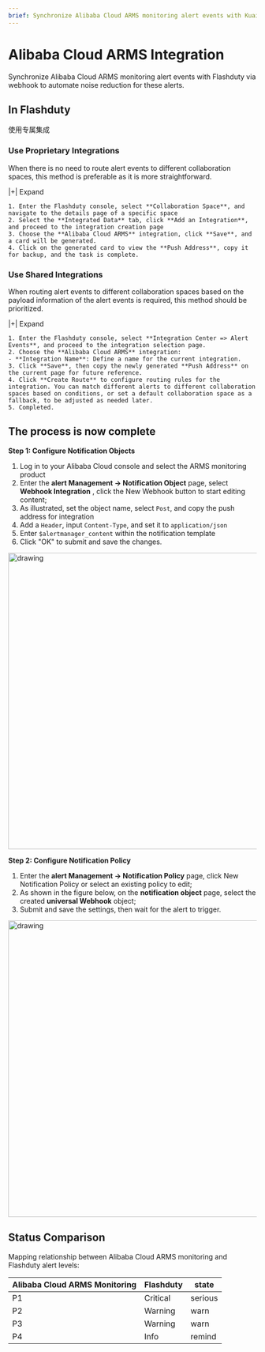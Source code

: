 ```yaml
---
brief: Synchronize Alibaba Cloud ARMS monitoring alert events with Kuaimao Nebula via webhook to automate noise reduction for these alerts
---
```


# Alibaba Cloud ARMS Integration

Synchronize Alibaba Cloud ARMS monitoring alert events with Flashduty via webhook to automate noise reduction for these alerts.

## In Flashduty
使用专属集成

### Use Proprietary Integrations

When there is no need to route alert events to different collaboration spaces, this method is preferable as it is more straightforward.

|+| Expand

    1. Enter the Flashduty console, select **Collaboration Space**, and navigate to the details page of a specific space
    2. Select the **Integrated Data** tab, click **Add an Integration**, and proceed to the integration creation page
    3. Choose the **Alibaba Cloud ARMS** integration, click **Save**, and a card will be generated.
    4. Click on the generated card to view the **Push Address**, copy it for backup, and the task is complete.

### Use Shared Integrations

When routing alert events to different collaboration spaces based on the payload information of the alert events is required, this method should be prioritized.

|+| Expand

    1. Enter the Flashduty console, select **Integration Center => Alert Events**, and proceed to the integration selection page.
    2. Choose the **Alibaba Cloud ARMS** integration:
    - **Integration Name**: Define a name for the current integration.
    3. Click **Save**, then copy the newly generated **Push Address** on the current page for future reference.
    4. Click **Create Route** to configure routing rules for the integration. You can match different alerts to different collaboration spaces based on conditions, or set a default collaboration space as a fallback, to be adjusted as needed later.
    5. Completed.

## The process is now complete
**Step 1: Configure Notification Objects**

1. Log in to your Alibaba Cloud console and select the ARMS monitoring product
2. Enter the **alert Management -> Notification Object** page, select **Webhook Integration** , click the New Webhook button to start editing content;
3. As illustrated, set the object name, select `Post`, and copy the push address for integration
4. Add a `Header`, input `Content-Type`, and set it to `application/json`
5. Enter `$alertmanager_content` within the notification template
6. Click "OK" to submit and save the changes.

<img alt="drawing" width="600" src="https://fcdoc.github.io/img/zh/flashduty/mixin/alert_integration/aliyun_arms/1.avif" />

**Step 2: Configure Notification Policy**

1. Enter the **alert Management -> Notification Policy** page, click New Notification Policy or select an existing policy to edit;
2. As shown in the figure below, on the **notification object** page, select the created **universal Webhook** object;
3. Submit and save the settings, then wait for the alert to trigger.

<img alt="drawing" width="600" src="https://fcdoc.github.io/img/zh/flashduty/mixin/alert_integration/aliyun_arms/2.avif" />

## Status Comparison

Mapping relationship between Alibaba Cloud ARMS monitoring and Flashduty alert levels:

| Alibaba Cloud ARMS Monitoring |  Flashduty  | state |
| ------------ | -------- | ---- |
| P1     | Critical | serious |
| P2     | Warning  | warn |
| P3     | Warning     | warn |
| P4     | Info     | remind |
